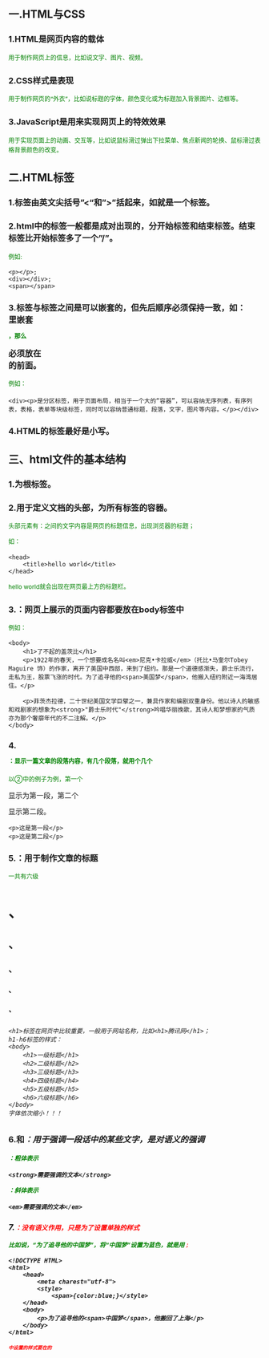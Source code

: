 ## 一.HTML与CSS

### 1.HTML是网页内容的载体

用于制作网页上的信息，比如说文字、图片、视频。

### 2.CSS样式是表现

用于制作网页的“外衣”，比如说标题的字体，颜色变化或为标题加入背景图片、边框等。

### 3.JavaScript是用来实现网页上的特效效果

用于实现页面上的动画、交互等，比如说鼠标滑过弹出下拉菜单、焦点新闻的轮换、鼠标滑过表格背景颜色的改变。

## 二.HTML标签

### 1.标签由英文尖括号”<“和”>”括起来，如<html>就是一个标签。

### 2.html中的标签一般都是成对出现的，分开始标签和结束标签。结束标签比开始标签多了一个”/”。

例如:

```
<p></p>;
<div></div>;
<span></span>
```

### 3.标签与标签之间是可以嵌套的，但先后顺序必须保持一致，如：<div>里嵌套<p>，那么</p>必须放在</div>的前面。

例如：

```
<div><p>是分区标签，用于页面布局，相当于一个大的“容器”，可以容纳无序列表，有序列表，表格，表单等块级标签，同时可以容纳普通标题，段落，文字，图片等内容。</p></div>
```

### 4.HTML的标签最好是小写。

## 三、html文件的基本结构

### 1.<html></html>为根标签。

### 2.<head>用于定义文档的头部，为所有标签的容器。

头部元素有：<title><scripe><style><link><meta>

### 3.<body></body>之间为网页的主要内容。

如：<h1>、<p>、<a>、<img>

## 四、标签

### 1.<head>:文档的头部描述文档的各种属性和信息，包括文档的标题

```
<head>
    <title>......</title>
    <meta>
    <link>
    <style>......</style>
    <scripe>......</scripe>
</head>
```

### 2.<title>：<title></title>之间的文字内容是网页的标题信息，出现浏览器的标题；

如：

```
<head>
    <title>hello world</title>
</head>
```

hello world就会出现在网页最上方的标题栏。

### 3.<body>：网页上展示的页面内容都要放在body标签中

例如：

```
<body>
    <h1>了不起的盖茨比</h1>
    <p>1922年的春天，一个想要成名名叫<em>尼克•卡拉威</em>（托比•马奎尔Tobey Maguire 饰）的作家，离开了美国中西部，来到了纽约。那是一个道德感渐失，爵士乐流行，走私为王，股票飞涨的时代。为了追寻他的<span>美国梦</span>，他搬入纽约附近一海湾居住。</p>
    
    <p>菲茨杰拉德，二十世纪美国文学巨擘之一，兼具作家和编剧双重身份。他以诗人的敏感和戏剧家的想象为<strong>"爵士乐时代"</strong>吟唱华丽挽歌，其诗人和梦想家的气质亦为那个奢靡年代的不二注解。</p>
</body>
```

### 4.<p>：显示一篇文章的段落内容，有几个段落，就用个几个<p>

以②中的例子为例，第一个<p></p>显示为第一段，第二个<p></p>显示第二段。

```
<p>这是第一段</p>
<p>这是第二段</p>
```

### 5.<hx>：用于制作文章的标题

一共有六级<h1>、<h2>、<h3>、<h4>、<h5>、<h6>

```
<h1>标签在网页中比较重要，一般用于网站名称，比如<h1>腾讯网</h1>；
h1-h6标签的样式：
<body>
    <h1>一级标题</h1>
    <h2>二级标题</h2>
    <h3>三级标题</h3>
    <h4>四级标题</h4>
    <h5>五级标题</h5>
    <h6>六级标题</h6>
</body>
字体依次缩小！！！
```

### 6.<strong>和<em>：用于强调一段话中的某些文字，是对语义的强调

<strong>：粗体表示

```
<strong>需要强调的文本</strong>
```

<em>：斜体表示

```
<em>需要强调的文本</em>
```

### 7.<span>：没有语义作用，只是为了设置单独的样式

比如说，“为了追寻他的中国梦”，将“中国梦”设置为蓝色，就是用<span>；

```
<!DOCTYPE HTML>
<html>
    <head>
        <meta charest="utf-8">
        <style>
            <span>{color:blue;}</style>
    </head>
    <body>
        <p>为了追寻他的<span>中国梦</span>，他搬回了上海</p>
    </body>
</html>
```

<span>中设置的样式要在<head>的<style>中进行说明

### 8.<q>：quote的缩写，对内容文本进行引用，但是是简短文本的引用

要注意，引用的文本不需要加双引号，浏览器会对q标签的内容**自动**加上双引号

例如：最初知道庄子，是从一首诗庄生晓梦迷蝴蝶。望帝春心托杜鹃。开始的。对”庄生晓梦迷蝴蝶。望帝春心托杜鹃。“加上引用，则为：

```
<p>最初知道庄子，是从一首诗<q>庄生晓梦迷蝴蝶。望帝春心托杜鹃。</q>开始的。</p>
```

### 9.<blockquote>：同样是对内容文本的引用，但是是对长文本的引用

注意，浏览器在对<blockquote>进行解析时，是缩进样式，两个字符，不会有引号的出现

```
<!DOCTYPE HTML>
<html>
    <head>
        <meta charest="utf-8">
        <title>bolockquote标签的使用</titletitle>
    </head>
    <body>
        <h2>心似桂花开</h2>
        <p>大家都在忙于自认为最重要的事情，却没能享受到人生的乐趣，反而要吞下苦果？</p>
        <blockquote>暗淡轻黄体性柔，情疏迹远只香留。何须浅碧深红色，自是花中第一流.</blockquote>
        <p>这是李清照《咏桂》中的词句，在李清照看来，桂花暗淡青黄，性情温柔，淡泊自适，远比那些大红大紫争奇斗艳花值得称道。</p>
    </body>
</html>
```

### 10 :分行显示文本，即回车换行，这是个空元素标签，即自身关闭

```
<h2>《咏桂》</h2>
<p>暗淡轻黄体性柔，<br/>情疏迹远只香留。<br/>何须浅碧深红色，<br/>自是花中第一流.</p>
```

其效果为：

《咏桂》

暗淡轻黄体性柔，

情疏迹远只香留。

何须浅碧深红色，

自是花中第一流.

注意，在html中是忽略回车和空格的，例如：

```
<h2>《咏桂》</h2>
<p>
    暗淡轻黄体性柔，
    情疏迹远只香留。
    何须浅碧深红色，
    自是花中第一流.
</p>
```

其效果为：

《咏桂》

暗淡轻黄体性柔，情疏迹远只香留。何须浅碧深红色，自是花中第一流.

### 11.空格：在11中提到html的代码中输入空格与回车都是没有作用的，要想输入空格，必须写入&nbsp

在html代码中无论输入多少个空格，在网页中显示都只显示一个空格；在html代码中，写入多少个&nbsp，网页中才会出现多少个空格（相邻&nbsp是否用“；”间隔都行）。例如：

```
<h2>《咏桂》</h2>
<p>
    暗淡&nbsp;&nbsp;&nbsp;&nbsp;&nbsp;轻黄体性柔，情疏迹远只香留。何须浅碧深红色，自是花中第一流.
</p>
```

其效果为在”暗淡“与”轻黄体性柔“之间间隔五个空格

### 12.<hr>：添加水平分割横线

```
<hr>同样是一个空标签

<p>火车飞驰过暗夜里的村庄，月光，总是太容易让思念寂寞，太容易让人觉得孤独。</p>
<hr/>
<p>每一枚被风吹起的蒲公英，都载满了一双眼睛的深情告别与一个目光的依依不舍。那天，我拿着行李，带上一个背影的祝福与惆怅，挥手告别了这片土地。我不知道，我何时会回来。</p>
```

### 13.<address>：为网页加入地址信息

在浏览器上显示的样式为**斜体**，也可以定义一个地址、签名或者文档的作者身份

```
<address>联系地址信息</address>
<address>本文的作者：<a href="mailto:lilian@imooc.com">lilian</a></address>
```

### 14.<code>:加入一行代码

```
<code>代码语言</code>
例如:
<code>var i=i+300;</code>
```

### 15.<pre>：加入代码块

```
<pre>语言代码段</pre>
例如：
<pre>
var message='欢迎';
for(var i = 1; i <= 10; i++)
{
alert(message);
}
</pre>
```

此时，代码中的空格、回车都会被保留，不需要输入&nbsp；

注意：被<pre>标签包含的文本会呈现为等宽字体;

### 16.<ul>：添加新闻列表（无序标签）

```
<ul>
    <li>信息</li>
    <li>信息</li>
    .......
</ul>
例如：
<ul>
    <li>精彩少年</li>
    <li>美丽突然出现</li>
    <li>触动心灵的旋律</li>
</ul>
```

其效果为：

•精彩少年

•美丽突然出现

•触动心灵的旋律

### 17.<ol>:添加信息列表（有序标签）

```
<ol>
    <li>信息</li>
    <li>信息</li>
    .......
</ol>
例如：
<ol>
    <li>精彩少年</li>
    <li>美丽突然出现</li>
    <li>触动心灵的旋律</li>
</ol>
```

其效果为：

1.精彩少年

2.美丽突然出现

3.触动心灵的旋律

每项<li>前都自带一个序号，序号默认从1开始

### 18.<div>：用于排版

在网页制作过程过中，可以把一些独立的逻辑部分划分出来，放在一个<div>标签中，这个<div>标签的作用就相当于一个容器。

```
<div>......</div>
```

#### ①什么是独立的逻辑部分？

比如：网页中的独立的栏目板块……

#### ②如何给div命名，使逻辑更加清晰？

```
<div id="板块名称">......</div>
但是板块名称在浏览器中并不会显示
```

### 19.<table>：网页上的表格

创建表格的四个元素：

#### ①<table>…</table>：表示整个表格以<table>标记开始，以</table>>标记结束；

#### ②<tbody>…</tbody>：表格的内容部分；

#### ③<tr>…</tr>：表格的行；

#### ④<td>…</td>：表格的单元格，放在<tr>…</tr>之间，包含几对就说明这一行有几列；

#### ⑤<th>…</th>：表头头部的一个单元格，就是第一行的内容，第一行的每个单元格不用<td>，而用<th>，例如：

```
<table>
    <tbody>
        <tr>
            <th>学生姓名</th>
            <th>性别</th>
            <th>班级</th>
            <th>成绩</th>
        </tr>
    </tbody>
</table>
```

★特别：如何为表格加上表格框架呢？

##### ①使用<table border=”1″>；

##### ②添加css样式：

```
<!DOCTYPE html>
<html lang="en">
<head>
    <meta charset="UTF-8">
    <meta name="viewport" content="width=device-width, initial-scale=1.0">
    <style type="text/css">
    table tr td,th{border:1px solid #000;}
    </style>
    <title>表格尝试</title>
</head>
<body>
    <table summary="">
        <tbody>
            <tr>
                <th>班级</th>
                <th>学生数</th>
                <th>平均成绩</th>
            </tr>
        </tbody>
    </table>
    </body>
</html>
```

即在<head>里面添加

```
<style type="text/css">
table tr td,th{border:1px solid #000;}
</style>
```

#### ⑥<caption>：为表格添加标题和摘要

```
<table summary="表格的摘要">
    <caption>表格的标题</caption>
    <tr>
        <th>...</th>
    </tr>
</table>
```

### 21.<a>：实现超链接

```
<a  href="目标网址"  title="鼠标滑过显示的文本">网页界面显示的文本</a>
例如：
<a href="http://csdn.net" title="CSDN">点击进入CSDN</a>
```

如何在新建浏览器窗口打开链接？

```
<a href="http://csdn.net" target="_blank" title="CSDN">点击进入CSDN</a>
```

在当前窗口打开链接：

```
<a href="http://csdn.net" target="_self" title="CSDN">点击进入CSDN</a>
```

同时，<a>也能实现与邮件地址相连：

```
1.mailto：<a href="mailto:1443162545@qq.com">发送</a>
点击页面上的“发送”，会调用系统默认的客户端电子邮件程序，并在收件人一栏自动填上mailto：后接的地址；   ——————注意：mailto后接多个参数时，第一个参数必须以“？”开头，后面的参数以“&”分隔；
2.cc=：<a href="mailto:1443162545@qq.com?cc=473264150@qq.com">发送</a>
点击页面上的“发送”，在发给144。。。的同时，将副本发给473。。。
3.bcc=： <a href="mailto:1443162545@qq.com?bcc=473264150@qq.com">发送</a>
大体上与cc相同，区别在于cc发给的主收件人有权限知道发送给的副收件人(第一个地址为主收件人)，而bcc的主收件人没有权限；
4.subject=：<a href="mailto:1443162545@qq.com?subject=发送电子邮件">发送</a>
给发送的邮件添加主题"发送电子邮件"
5.body=：<a href="mailto:1443162545@qq.com?body=发送电子邮件">发送</a>
给发送的邮件添加内容"发送电子邮件"
```

### 22.<img>:为网页插入图片

```
<img src="图片的绝对地址" alt="下载失败时的替换文本" title="提示文本">
例如：
<img src = "myimage.gif" alt = "My Image" title = "My Image" />
```

#### ①src:标识图像的位置

#### ②alt:src指定的图像的描述性文本，当图像因为其他原因不可见（比如下载不成功）时，可见到该图像的描述性文本；

#### ③title:鼠标滑过图像时显示的文本；

### 23<header>:定义头部区域

即定义网页中常见的最顶部的那一区域；作用等同于div

### 24<footer>:定义底部区域

即定义网页最底部区域；作用等同于div

### 25<section>:定义一个区域

比如说一个网站中的专栏部分；作用等同于div

### 26<aside>:定义一个侧边栏区域

比如说一个网站中侧栏部分；作用等同于div

## 三.<form>表单标签：实现网站与用户的数据交互，通过表单可以把浏览者输入的数据传送到服务器端，服务器端的程序就可以处理表单传来的数据

```
<form method="传送方式" action="服务器文件">...</form>
例如：
<form method="post" action="save.php">
    <label for="username">用户名:</label>
    <input type="text" name="usrname" />
    <label for="pass">密码:</label>
    <input type="password" name="pass" />
</form>
```

### 1.<form>：

成对出现

### 2.method：

数据传送的方式，只有**get**和**pos**t两种，默认为**get**，一般写为**post**

### 3.action：

浏览者输入的数据被传送到的地方，比如一个PHP页面

### 5.文本输入框和密码输入框：

```
<form>
    <input type="text/password" name="名称" value="文本" />
</form>
```

#### ①type:

当**type=“text”**；输入框为**文本输入框**；

当**type=“password”**；输入框为**密码输入框**；

#### ②name：

为文本框命名，以备后台程序ASP、PHP使用

#### ③value：

为文本输入框设置默认值，比如说：

```
<label for="pass">密码:</label>
<input type="password" name="pass" value="请输入密码" />
则在文本框中会出现隐藏密码的的小黑点
<label for="username">用户名:</label>
<input type="text" name="username" value="请输入姓名" />
则在文本框中会出现“请输入姓名”
```

★注意：在使用input前，最好先使用label；

### 6.文本域支持多行输入

```
<textarea rows="行数" clos="列数">文本</textarea>
```

#### ①<textarea>是成对出现；

#### ②rows，cols分别为行数，列数；可以交换位置；

#### ③在<textarea></textarea>之间可以输入默认值；

### 7.使用单选框、复选框，让用户选择

```
<input type="radio/checkbox" value="值" name="名称" check="checked" />
```

#### ①type：

当**type=“radio”**时，控件为**单选框**，为一个圆圈；

当**type=“checkbox”**时控件为**复选框**，为一个正方形框；

#### ②value：

提交数据到服务器的值（后台程序PHP使用）,value后接的文本为单选框/复选框后接的文本，比如

```
<input type="radio" name="radiolove" value="喜欢" checked="checked">喜欢
(后一个喜欢时显示的值，前一个喜欢是向服务器提交的值)
```

#### ③name：

为控件命名，以备后台程序 ASP、PHP 使用；但是单选框同一组的按钮的name必须一致；复选框不能一致

#### ④checked：

当设置checked=”checked”时，该选项被默认选中，即框内为黑

### 8.使用下拉列表框，节省空间

```
<form action="save.php" method="post">
    <label>爱好：</label>
    <select>
        <option value="看书">看书</option>
        <option value="旅游">旅游</option>
        <option value="运动">运动</option>
    </select>
</form>
```

#### ①value：

```
<option value="向服务器提交的值">选项显示的值</option>
```

#### ②selected=selected：

选项被默认选中，即页面优先显示的选项内容

#### ③在<select>标签中加入multiple=”multiple”，可以实现多选功能

在Windows系统中，进行多选时按下ctrl+鼠标左键单击；不能与seleted=“selected”同时使用

```
<select multiple="multiple">
```

### 9.<input>的提交按钮，提交数据

```
<input type="submit" value="提交">
```

#### ①type：

只有当type设置了submit时，按钮才有提交作用

#### ②value：

“文本”为网页上按钮显示的文字

### 10.<input>的重置按钮，重置表单信息

```
<input type="reset" value="重置">
```

type与value的作用与9一致

### 11.<form>的<label>标签：

label标签不会向用户呈现任何特殊效果，当用户单击选中该标签，浏览器会自动将焦点转到和标签相关的表单控件上；

```
<label for="控件id的名称">
注意：标签中for属性中的值一定要与相关控件的id属性值相同
例如：
<form>
    <label for="male">男性：</label>
    <input type="radio" name="gender" id="male" />
</form>
```

### 12.placeholder：输入框占位符

可以为输入框添加提示的输入信息

```
例如：
姓名：
<input type="text" name="myname" placeholder="请输入用户名">
</br>
密码：
<input type="password" name="password" placeholder="请输入密码">
```

### 13.数字输入框：将输入框设置为只能输入数字

```
格式为：<input type="number">
```

### 14.网址输入框：将输入框设置为只能输入网址

注意：输入框的内容必须以http://或者https://开头,且后面必须要有内容，否则表单提交的时候会报错

```
格式为：<input type="url">
```

### 15.邮箱输入框：将输入框设置为只能输入邮箱地址

注意：输入框的内容必须包含@，且其后必须要有内容，否则提交的时候会报错

```
格式为：<input type="email">
注意将type的属性值设置为email时，中间没有“—”
```

## 四、CSS样式基本知识

主要用于**定义**HTML内容在浏览器内的显示样式，如文字大小、颜色、字体加粗等。

好处是：通过**定义**某个样式，可以让不同网页位置的字体有着统一的字体、字号或者颜色。

### 1.语法：

```
<style type="text/css">
    p{color:blue;
    font-size:12px;}
    span{color:red}
</style>
<body>
    <p><span>慕课网</span>，超酷的互联网、IT技术免费学习平台.</p>
</body>
```

css样式由**选择符**和**声明**组成，**声明**又由**属性**和**值**组成

以上述代码为例：

①、p为选择符，又称选择器，其作用是指明网页中要应用样式规则的元素。在上例中<p>之间的内容为12号+蓝色字体；<span>之间的内容为红色字体；

②、{}内的内同容为声明，属性和值之间用：号隔开，每条声明之间用；隔开；

### 2、css样式的书写位置

#### ①内联式

```
<p style="color:red">这里的文字是红色</p>
```

同样，若有多条css样式代码设置，可以同时写在style中，用；号隔开；

#### ②嵌入式

```
即在第一点语法中的例子
<style type="text/css">
    p{color:blue;
    font-size:12px;}
</style>
就是将css样式代码写在<style type="text/css"></style>之间，可以简化多处字体的设置；
```

#### ③外部式

之前两种，内联式写在<body>内；嵌入式写在<head>的<style>内；而外部式则写在<head>的<link>内，这种写法以.css为扩展名；

```
<link href="base.css" rel="stylesheet" type="text/css">
```

★三种方法的优先级：

对于同一个元素我们同时用了三种方法设置css样式，**内联式 > 嵌入式 > 外部式**；其中**嵌入式>外部式**有一个前提：嵌入式css的样式的位置必须在外部式的后面，即：

```
<link href="style.css" ......>
.....
<style type="text/css">...</style>
```

总的来说就是**”就近原则“**，离被设置元素越近优先级别越高

### 3、选择器

每一条css样式声明（定义）由两部分组成，形式如下：

```
选择器{
样式；
}
```

{}之前的部分为“选择器”，”选择器“指明了{}中”样式“的作用对象，即”样式“作用于网页的元素；比如：

```
<style type="text/css">
body{
    font-size:12px;
    color:red;
}
    p{
        font-size:12px;
        line-height:1.6em;
    }
</style>
```

#### ①标签选择器：

如上例中的标签，还有<html>、<h1>、<img>等

#### ②类选择器：

```
.类选器名称{css样式代码;}
```

类选器名称可以任意取名，除了中文；必须以英文句号开头。

在使用内联式，比如：

```
<style type="text/css">
    .stress{
        color:red;
    }
</style>
<body>
    <p>123456<span class="stress">789</span>abcdef987654321</p>
```

#### ③ID选择器：

类比于类选择器：①、为标签设置为id=”ID名称“，而不是class=”类名称”；

②、ID选择符的前面是#，而不是.

```
<style type="text/css">
    #stress{
        color:red;
    }
</style>
<body>
    <p>123456789<span id="stress">David</span>987654321</p>
</body>
```

★ID选择器与类选择器的区别： 1、同一个ID选择器只能在文档中使用一次；而类选择器可以使用多次；

2、可以使用类选择器列表的方法为一个元素同时设置多个样式；ID选择器不行；

```
.stress{
color:red;
}
.bigsize{
font-size:25px;
}
<p>123456789<span class="stress bigsize">IcoveJ</span>987654321
```

#### ④子选择器

使用大于符号>，用于选择指定标签元素的**第一代子元素**，样式为：

```
.food>li{border:1px solid red;}
```

例如

```
<style type="text/css">
    .food>li{border:1px solid red;}
</style>
<body>
    <ul class="food">
        <li>水果//这是第一代子标签
            <ul>
                <li>香蕉</li>
                <li>苹果</li>
                <li>梨</li>
            </ul>
        </li>
    </ul>
</body>
```

效果为：

#### ⑤包含选择器：

将子代选择器中的大于符号改为空格，样式为：

```
.first span{color:red;}
```

用于选择指定标签元素下的所有后辈元素。例如：

```
<style type="text/css">
    .food li{border:1px solid red;}
</style>
<body>
    <ul class="food">
        <li>水果//这是第一代子标签
            <ul>
                <li>香蕉</li>
                <li>苹果</li>
                <li>梨</li>
            </ul>
        </li>
    </ul>
</body>
```

效果为：

#### ⑥通用选择器

功能最强大的选择器，它使用一个*号指定，作用是匹配html中的所有标签元素

```
*{color:red;}
```

#### ⑦伪选择符

允许给html不存在的标签（标签的某种状态）设置样式，比如说，给html中一个标签元素的鼠标滑过的状态来设置字体颜色：

```
a:hover{color:red;}
```

例子中的代码就是为a标签鼠标滑过的状态设置字体颜色变红

伪选择符通常应用于<a>,它表示4种不同的状态：link(未访问链接)、visited(已访问链接)、active(激活链接或者说链接被点击的时候)、hover(鼠标停留在连接上)

```
a:link{}
a:visited{}
a:hover{}
a:active{}
```

#### ⑧分组选择符

为html中的多个标签元素设置同一选择符，样式为

```
标签,标签{样式;}
```

例如：

```
h1,span{color:red;}
等价于：
h1{color:red;}
span{color:red;}
```

注意若分组选择符与包含选择符同时使用时，写法的样式。见例子：

```
.first,#second span{color:red;}
语句的意思是：.first这个类选择器的内容变红，#second这个ID选择器的span标签内容变红；不要将其理解为：.first的span与·#second的span同时变红
```

★选择器的优先级

内联样式 > id选择器 > 类选择器 > 标签选择器 > 通配符选择器

## 五、CSS的继承、层叠和特殊性

### 1、继承

CSS的**某些样式**是具有继承性的，它允许该样式不仅应用于某个特定的html标签元素，而且应用于其后代。比如：

```
p{color:red;}
<p>三年级时，我还是一个<span>胆小如鼠</span>的小朋友</p>

这个颜色设置不仅适用于<p>标签，还适用于它的子标签<span>
p{border:1px solid red;}
<p>三年级时，我还是一个<span>胆小如鼠</span>的小朋友</p>

这个样式的设置就对于<p>的子标签<span>没有起到作用
```

### 2、特殊性

当同时为同一个元素设置了不同的css样式代码，那么元素会启用哪一个css样式？

例如：

```
p{color:red;}
.first{color:green;}
<p class="first">三年级时，我还是一个胆小如鼠的小女孩</p>
```

此时，浏览器会根据**权值**来判断使用哪种样式

**权值的规则为：标签的权值为1，类选择符权值为10，ID选择符的权值最高为100，继承权值最低**

```
p{color:red;}/*权值为1*/
p span{color:red;}/*权值为1+1=2*/
.warning{color:red;}/*权值为10*/
p span .warning{color:red;}/*权值为1+1+10=12*/
#footer .note p{color:red;}/*权值为100+10+1=111*/

权值相同时，后者优先
```

因此，在上例中，会优先选择green样式

### 3、层叠

在html文件中对于同一个元素可以有多个css样式存在，当有相同权重的样式存在时，会根据这些css样式的前后顺序来决定，处于最后面的css样式会被应用

```
p{color:red;}
p{color:green;}
<p>三年级时，我还是一个<span>胆小如鼠</span>的小女孩</p>
最后p中的文本会显示为green，即，后面的样式会覆盖掉前面的样式
```

又反过来证明了优先级：内联式样表（在标签内部）> 嵌入式样表（当前文件中）> 外部式样表（外部文件中）

### 4、重要性

为某些样式设置最高权值，可以使用important

```
例如：
p{color:red!important;}
p{color:green;}
<p>......</p>
p段落中的文本会显示red
```

*!important要写在；之前

## 六、CSS格式排版

```
以下样式可以缩写为一句：
body{font:italic bold 12px/1.5em "宋体",sans-serif;}

在缩写时，要注意：
（1）简写时至少要指定font-size和font-family的属性，其他的font属性如果未指定，将自动使用默认值；
（2）在缩写时font-size和line-height中间要加入“/”斜杠；
（3）
```

### 1、文字排版–字体

```
body{font-family:"微软雅黑";}或者body{font-family:"Microsoft Yahei"}

font-family

注意1：设置的字体要是常用的，且，用户能看到我们设置的字体样式取决于用户本地电脑上是否安装了我们设置的样式
注意2：用英文比用中文的兼容性更好
```

### 2、文字排版–字号、颜色

```
body{font-size:12px;color:#666;}

设置为12像素（不是12号）字体，颜色为灰色（#666为灰色）

font-size


color的设置有三种
（1）英文命令颜色：p{color:red}；
（2）RGB颜色：与photoshop中的RGB颜色一致，由R（红色）G（绿色）B（蓝色）按比例来配色，p{color:rgb(133,45,200);}或者p{color:rgb(20%,33%,25%);}每一项值可以是0~255之间的整数，也可以是0%~100%间的百分数；
（3）十六进制颜色：这种设置方式目前更普遍使用，其原理也是RGB设置，但是每一项的值由0~255变成了十六进制的00~ff。p{color:#00ffff}.
```

### 3、文字排版–粗体

```
p span{font-weight:bold;}
```

### 4、文字排版–斜体

```
p a{font-style:italic;}
```

### 5、文字排版–下划线

```
p a{text-decoration:underline;}
```

### 6、文字排版–删除线

```
.oldPrice{text-decoration:line-through}
```

### 7、文字排版–上顶线

```
span{text-decoration:overline;}
```

### 8、段落排版–缩进

```
p{text-indent:2em;}
```

### 9、段落排版–行间距（行高）

```
p{line-height:1.5em;}
```

### 10、段落排版–中文字间距、字母间距

```
单个字或字母的间距：h1{letter-spacing:50px;}
英文单词的间距：h1{word-spacing:50px;}
```

### 11、段落排版–对齐

```
居中：h1{text-aligen:center;}
居左：h1{text-aligen:left;}
居右：h1{text-aligen:right;}
```

### 12、长度值px、em、%

这三个单位都是相对单位

#### ①px：像素，90像素=1英寸

#### ②em：本元素给定字体的font-size值，如果元素的font-size为14px，那么1em=14px；如果元素的font-size为18px，那么1em=18px；例如：

```
p{font-size:12px;text-indent:2em;}
就可以实现段落首行缩进20px。

特别：当给font-szie设置单位为em时，此时的标准以该标签的父元素的font-size为基础，如：
html：<p>以这个<span>例子</span>为例.</p>
css:p{font-size:14px;}
    span{font-size:0.8em;}
结果span中的字体“例子”字体大小就为14*0.8=11.2px；
```

#### ③百分比

```
p{font-size:12px;line-height:130%}
设置行高（行间距）为字体12*1.3=15.6px
```

## 七、CSS盒模型

常见的使用盒模型的标签有：

```
<div><ul><ol><p><h><table>
```

### 1、元素分类–块级元素

在html中，<div><p><hx><form><ul><li>就是**块级元素**，其特点是：①一个块级元素独占一行；②元素的高度、宽度、行高以及顶和底边距都可设置；③元素宽度在不设置的情况下，是它本身父容器的100%（和父元素的宽度一致），除非设定一个宽度。

```
使用display:block可以将其他元素设置为块级元素
a{display:block;}
```

### 2、元素分类–内联元素

在html中，<span>、<a>、<label>、 <strong> 和<em>就是典型的**内联元素**（**行内元素**）（inline）元素，其特点是：①和其它元素都在一行上；②元素的高度、宽度及顶部和底部边距不可设置；③元素的宽度就是它包含的文字或图片的宽度，不可改变。

```
使用display:inline可以将其他元素设置为块级元素
div{display:inline;}
```

### 3、元素分类–内联块状元素

即同时具备内联元素和块级元素的特点，如：<img><input>；inline-block 元素特点：①和其他元素都在一行上；②元素的高度、宽度、行高以及顶和底边距都可设置

```
使用display:inline-block可以将其他元素设置为内联块级元素
```

### 4、盒子模型的属性

content:width宽，height高。这里的宽与高是指填充以里的内容范围，一个元素的实际宽度（盒子的宽度）=左边 界+左边框+内容宽度+右填充+右边框+右边界；高度同理。

padding：内边距；

margin：外边距；

border：边框；

例如：

```
css：
div{
width:200px;
padding:20px;
border:1px solid red;
margin:10px;
}

html:
<body>
    <div>文本内容</div>
</body>
```

那么元素的实际宽度为：10+1+20+200+20+1+10=262px

### 5、为行内元素或者块状元素设置背景色

为标签设置背景色使用“background-color:颜色值”来实现，例如：

```
div{background-color:red;}//为块状元素设置
a{bakground-color:green;}//为行内元素设置
```

### 6、使用border为盒子添加边框（一）

盒子模型的边框就是围绕着内容及补白的线，这条线你可以设置它的粗细、样式和颜色(边框三个属性)；例如：

```
div{
border:2px solid red;
}
或者
div{
border-width:12px;
border-style:solid;
border-color:red;
}
```

#### ①border-style的常见样式有：

dashed(虚线)、dotted(点线)、solid(实线)、hidden(隐藏)、double(双线)、groove(凹槽边框)、ridge(垄状边框)、inset(嵌入边框)、outset(外凸边框)、none(没有)；

可以分别为四个方向设置不同的样式：border-left/right/bottom/top-style;

#### ②border-color的颜色可设置为十六进制颜色

例如：border-color:#888;//不要忘掉井号；

可以分别为四个方向设置不同的颜色：border-left/right/bottom/top-color;

#### ③border-width中的宽度可以设置为：

thin、medium、thick，最常用的还是像素（px）；

### 7、使用border为盒子添加边框（二）

使用border-xxx，单独为标签设置某一边的边框，例如：

```
div{border-bottom:1px solid red;}
或者div{border-right:1px solid red;}
或者div{border-left:1px solid red;}
或者div{border-top:1px solid red;}
```

### 8、为边框设置圆角

使用border-radius来设置左上、左下、右上、右下的圆角效果，注意：左上与右下相对应，左下与右上相对应；例如：

```
div{
    border-top-left-radius: 20px;
   border-top-right-radius: 10px;
   border-bottom-right-radius: 15px;
   border-bottom-left-radius: 30px;
}
若四个圆角的像素值一样，则可缩写为
div{border-radius:10px;}
若左上、右下相同，左下、右上相同，则可缩写为
div{border-radius:10px 20px;}效果为左上与右下为10px,左下与右上为20px
特别注意：
当圆角的效果值设置为盒子宽度的一半时，显示的效果为圆。
```

### 9、使用padding为盒子设置内边距（填充）

填充的数值按照顺时针方向（上、右、左、下），例如：

```
div{padding:20px 10px 15px 30px;}切记不要搞混了顺序
若四个方向填充一致，则为：
div{padding:10px;}
若上下填充一样，左右填充一样，则为：
div{padding：10px 20px;}
```

### 10、使用margin为盒子设置外边距（边界）

使用方法和注意项与padding一致。

## 八、CSS的布局模型

一共有三种布局：流动模型、浮动模型、层模型

### 1、流动模型

默认的网页布局模式

①**块状元素**都会在所处的**包含元素**内自上而下按顺序垂直延伸分布，在默认状态下，块状元素的宽度都为100%

②在流动模型下，**内联元素**都会在所处的包含元素内从左到右水平显示分布

### 2、浮动模型

实现块状元素的并排显示

```
div{
width:200px;
height:200px;
border:2px red solid;
float:left;
}
<div id="div1">栏目1</div>
<div id="div2">栏目2</div>
效果为在网页左方出现两个并排的方框；

若为float:right;
效果为在网页右方出现两个并排的方框；

div{
width:200px;
height:200px;
border:2px red solid;
}
#div1{float:left;}
#div2{float:right;}
<div id="div1">栏目1</div>
<div id="div2">栏目2</div>
效果为在网页的左右方个出现一个方框
```

### 3、层模型

三种形式：绝对定位、相对定位、固定定位

#### ①绝对定位

设置position:absolute（表示绝对定位）将元素从文档流中拖出来，再使用left、right、top、bottom属性相对于其最近的一个具有定位属性的父包含块进行绝对定位。如果不存在这样的包含快，则相对于body元素，即相对于浏览器。例如：

```
div{
width:200px;
height:200px;
border:2px red solid;
position:absolute;
left:100px;
top:50px;
}
<div id="div1"></div>
效果为板块距浏览器左边100px，距浏览器顶部50px；
```

#### ②相对定位

设置position:relative（表示相对定位），它通过left、right、top、bottom属性确定元素在**正常文档流中**的偏移位置。相对定位完成的过程是首先按static(float)方式生成一个元素(并且元素像层一样浮动了起来)，然后相对于**以前的位置移动，**移动的方向和幅度由left、right、top、bottom属性确定，偏移前的位置保留不动。

```
#div1{
width:200px;
height:200px;
border:3px red solid;
position:relative;
left:100px;
top:50px;
}
<div id="div1"></div><span>偏移前的位置还保留不动，覆盖不了前面的div没有偏移前的位置</span>

效果为：一个红色方框浮在“偏移前的位置还保留不动，覆盖不了前面的div没有偏移前的位置”上方
```

#### ③固定定位

设置position:fixed，它不会随浏览器窗口滚动条的滚动而变化，最典型的应用就是**网页中右下角的小广告**

```
#div1{
    width:200px;
    height:200px;
    border:2px red solid;
    position:fixed;
    bottom:0;
    right:0;
}
<div id="div1"></div>
```

#### ④Relative与Absolute的组合使用

①参照定位的元素必须是相对定位的元素的前辈元素，例如：

```
<div id="box1"><!--参照定位的元素-->
    <div id="box2">相对参照元素进行定位</div><!--相对定位元素-->
</div>

此代码中，box1是box2的父辈或者前辈元素
```

②参照定位的元素必须加入position:relative

```
#box1{
width:200px;
height:200px;
position:relative;
}
```

③定位元素加入position:absolute，便可以使用top,bottom,left,right来进行偏移定位

```
#box2{
position:absolute;
top:20px;
left:30px;
}
```

设置完成后，box2就是相对于父元素box1定位了（此时的参照物就不是浏览器本身了）

## 九、弹性盒模型

### 1、flex属性

即实现多个类似于div的块级元素的并行排列

①设置display:flex属性可以把块级元素在一排显示；

②flex属性必须添加在父元素上，从而改变；

③默认为从左到右排列，且和父元素之间没有空隙；

```
<style>
    .box{
        height:400px;
        background:skyblue;
        display:flex;
    }
    .box1{
        width:200px;
        height:200px;
        background:red;
    }
    .box2{
        width:200px;
        height:200px;
        background:orange;
    }
    .box3{
        width:200px;
        height:200px;
        background:green;
    }
</style>
<body>
    <div class="box">
        <div class="box1"></div>
        <div class="box2"></div>
        <div class="box3"></div>
    </div>
</body>
```

### 2、justify-content属性

属性值分别为：flex-start | flex-end | center | space-between | space-around

#### ①flex-start：交叉轴的起点对齐

```
.box{
background:blue;
display:flex;
jsutify-content:flex-start;
}
```

#### ②flex-end：右对齐

```
.box{
background:blue;
dsiplay:flex;
jsutify-content:flex-end;
}
```

#### ③center：居中

```
.box{
background:blue;
dsiplay:flex;
jsutify-content:center;
}
```

#### ④space-between：两端对齐，项目之间的间隔都相等

```
.box{
background:blue;
dsiplay:flex;
jsutify-content:space-between;
}
```

#### ⑤space-around：每个项目两侧的间隔相等，所以，项目之间的间隔比项目与边框的间隔大一倍

```
.box{
background:blue;
dsiplay:flex;
jsutify-content:space-around;
}
```

### 3、align-items属性

属性值分别为：flex-start | flex-end | center | baseline | stretch

#### ①flex-start：默认值，左对齐

```
.box{
height:700px;
background:blue;
dsiplay:flex;
align-items:flex-start;
}
```

#### ②flex-end：交叉轴的中点对齐

```
.box{
height:70px;
background:blue;
dsiplay:flex;
align-items:flex-end;
}
```

#### ③center：交叉轴的中点对齐

```
.box{
height:70px
background:blue;
dsiplay:flex;
align-items:center;
}
```

#### ④baseline：项目的第一行文字的基线（文字的下沿线）对齐

```
.box{
height:70px
background:blue;
dsiplay:flex;
align-items:baseline;
}
```

#### ⑤stretch：如果项目未设置高度或者设为auto，将占满整个容其高度

```
.box {
height: 300px;
background: blue;
display: flex;
align-items: stretch;
}
.box div {
/*不设置高度，元素在垂直方向上铺满父容器*/
width: 200px;
}  
```

### 4、给子元素设置flex占比

#### ①给子元素设置flex属性，可以设置子元素相对于父元素的占比；

#### ②flex属性的值只能是正整数，表示占比多少；

#### ③给子元素设置了flex后，其宽度属性会失效；

```
.box {
height: 300px;
background: blue;
display: flex;
}
.box div {
width: 200px;
height: 200px;
}
.box1 {
flex: 1;
background: red;
}
.box2 {
flex: 3;
background: orange;
}
.box3 {
flex: 2;
background: green;
}
```

### 十、水平居中设置

#### ①行内元素：设置文本、图片等行内元素，水平居中是通过给父元素设置text-align:center来实现，例如：

```
<style>
    .txtCenter{
        text-align:center;
    }
</style>
<body>
    <div class="txtCenter">我想要在父元素中水平居中显示</div>
</body>
```

#### ②块状元素：分为两种—-定宽块状元素和不定宽块状元素

**定宽块状元素**：块状元素的宽度width为固定值；满足定宽和块状的两个条件的元素是可以通过设置“左右margin”值为“auto”来实现居中

```
<style>
div{
border:1px solid red;/*为了显示居中效果明显为 div 设置了边框*/
width:200px;/*定宽*/
margin:20px auto;/* margin-left 与 margin-right 设置为 auto */
}
</style>
<body>
  <div>我是定宽块状元素，水平居中显示。</div>
</body>
```

注意：定宽与块状两个条件缺一不可
